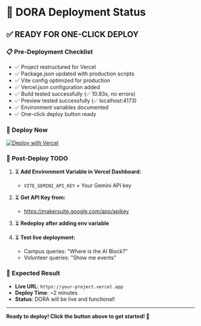 # 🚀 DORA Deployment Status

## ✅ **READY FOR ONE-CLICK DEPLOY**

### 📋 **Pre-Deployment Checklist**
- ✅ Project restructured for Vercel
- ✅ Package.json updated with production scripts
- ✅ Vite config optimized for production
- ✅ Vercel.json configuration added
- ✅ Build tested successfully (✅ 10.83s, no errors)
- ✅ Preview tested successfully (✅ localhost:4173)
- ✅ Environment variables documented
- ✅ One-click deploy button ready

### 🎯 **Deploy Now**
[![Deploy with Vercel](https://vercel.com/button)](https://vercel.com/new/clone?repository-url=https://github.com/Mahendra-Vikas/HACK-IN-THON)

### 📝 **Post-Deploy TODO**
1. ⏳ **Add Environment Variable in Vercel Dashboard:**
   - `VITE_GEMINI_API_KEY` = Your Gemini API key
   
2. ⏳ **Get API Key from:**
   - https://makersuite.google.com/app/apikey
   
3. ⏳ **Redeploy after adding env variable**

4. ⏳ **Test live deployment:**
   - Campus queries: "Where is the AI Block?"
   - Volunteer queries: "Show me events"

### 🎊 **Expected Result**
- **Live URL**: `https://your-project.vercel.app`
- **Deploy Time**: ~2 minutes
- **Status**: DORA will be live and functional!

---

**Ready to deploy! Click the button above to get started! 🚀**